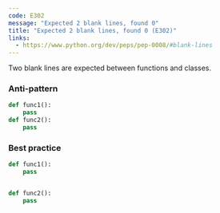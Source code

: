 ```yaml
---
code: E302
message: "Expected 2 blank lines, found 0"
title: "Expected 2 blank lines, found 0 (E302)"
links:
  - https://www.python.org/dev/peps/pep-0008/#blank-lines
---
```


Two blank lines are expected between functions and classes.

### Anti-pattern

```python
def func1():
    pass
def func2():
    pass
```

### Best practice

```python
def func1():
    pass


def func2():
    pass
```

